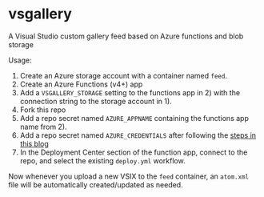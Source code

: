 # vsgallery

A Visual Studio custom gallery feed based on Azure functions and blob storage

Usage:

1. Create an Azure storage account with a container named `feed`.
2. Create an Azure Functions (v4+) app
3. Add a `VSGALLERY_STORAGE` setting to the functions app in 2) with the connection string to the storage account in 1).
4. Fork this repo
5. Add a repo secret named `AZURE_APPNAME` containing the functions app name from 2).
6. Add a repo secret named `AZURE_CREDENTIALS` after following the [steps in this blog](https://www.cazzulino.com/net6functions.html#github-actions-builddeploy)
7. In the Deployment Center section of the function app, connect to the repo, and select the existing `deploy.yml` workflow. 

Now whenever you upload a new VSIX to the `feed` container, an `atom.xml` file 
will be automatically created/updated as needed.